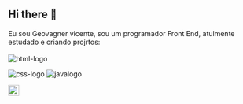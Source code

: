 ## Hi there 👋

Eu sou Geovagner vicente, sou um programador Front End, atulmente estudado e criando projrtos:
<br>
<br>
<img src="https://img.shields.io/badge/HTML-239120?style=for-the-badge&logo=html5&logoColor=white" alt="html-logo"/>

<img src="https://img.shields.io/badge/CSS3-1572B6?style=for-the-badge&logo=css3&logoColor=white" alt="css-logo"/>

<img scr="https://img.shields.io/badge/JavaScript-F7DF1E?style=for-the-badge&logo=javascript&logoColor=black" alt="javalogo"/>
<p>
<a href="https://www.intagram.com/geovagner_vicente">
<img align="left" alt="icone-instagram" width="22" src="https://www.flaticon.com/br/icon-font-gratis/instagram_6422200" />
</a>

</p>
